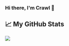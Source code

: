 ### Hi there, I'm Crawl 👋

## &#x1f4c8; My GitHub Stats
<a href="https://github.com/CrawlTheDev/CrawlTheDev">
  <img align="center" src="https://github-readme-stats.vercel.app/api/top-langs/?username=CrawlTheDev&hide=java,html&title_color=ffffff&text_color=c9cacc&icon_color=2bbc8a&bg_color=1d1f21" />
</a>
